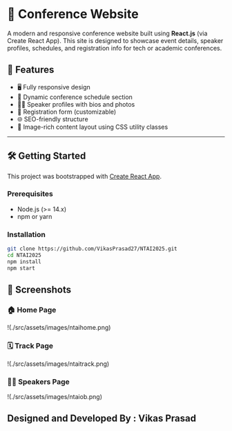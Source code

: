 # 🎤 Conference Website

A modern and responsive conference website built using **React.js** (via Create React App). This site is designed to showcase event details, speaker profiles, schedules, and registration info for tech or academic conferences.

## 🚀 Features

- 🖥️ Fully responsive design
- 📅 Dynamic conference schedule section
- 🧑‍💼 Speaker profiles with bios and photos
- 📝 Registration form (customizable)
- 🌐 SEO-friendly structure
- 📸 Image-rich content layout using CSS utility classes

---

## 🛠️ Getting Started

This project was bootstrapped with [Create React App](https://github.com/facebook/create-react-app).

### Prerequisites

- Node.js (>= 14.x)
- npm or yarn

### Installation

```bash
git clone https://github.com/VikasPrasad27/NTAI2025.git
cd NTAI2025
npm install
npm start
```
## 📸 Screenshots

### 🏠 Home Page
!(./src/assets/images/ntaihome.png)

### 🗓️ Track Page
!(./src/assets/images/ntaitrack.png)

### 🧑‍🏫 Speakers Page
!(./src/assets/images/ntaiob.png)

## Designed and Developed By : Vikas Prasad

